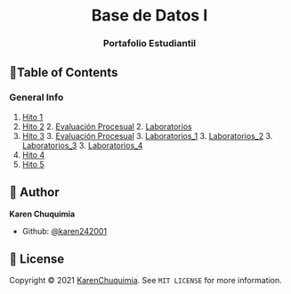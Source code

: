 <h1 align="center">Base de Datos I</h1>
<h3 align="center">Portafolio Estudiantil</h3>


## 📖Table of Contents
<a name="general-info"></a>
### General Info
1. [Hito 1](https://github.com/karen242001/Base-de-datos-I-/tree/main/Hito1)
2. [Hito 2](https://github.com/karen242001/Base-de-datos-I-/blob/main/Hito2)
	2. [Evaluación Procesual]()
	2. [Laboratorios]()
3. [Hito 3](#h3)
	3. [Evaluación Procesual]()
	3. [Laboratorios_1]()
	3. [Laboratorios_2]()
	3. [Laboratorios_3]()
	3. [Laboratorios_4]()
4. [Hito 4](#h4)
5. [Hito 5](#h5)


## 👤 Author

**Karen Chuquimia**


- Github: [@karen242001](https://github.com/karen242001)

## 📝 License

Copyright © 2021 [KarenChuquimia](https://github.com/karen242001). 
See ``MIT LICENSE`` for more information.
